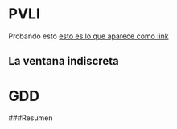 # PVLI
Probando esto 
[esto es lo que aparece como link](https://www.google.com "Image Tutorial")

## La ventana indiscreta
# GDD

###Resumen


